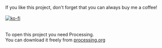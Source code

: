 If you like this project, don't forget that you can always buy me a coffee!<br>
<br>
[![ko-fi](https://ko-fi.com/img/githubbutton_sm.svg)](https://ko-fi.com/P5P45YHM9)<br>
<br>
<br>
To open this project you need Processing.<br>
You can download it freely from <a href="processing.org">processing.org</a>
